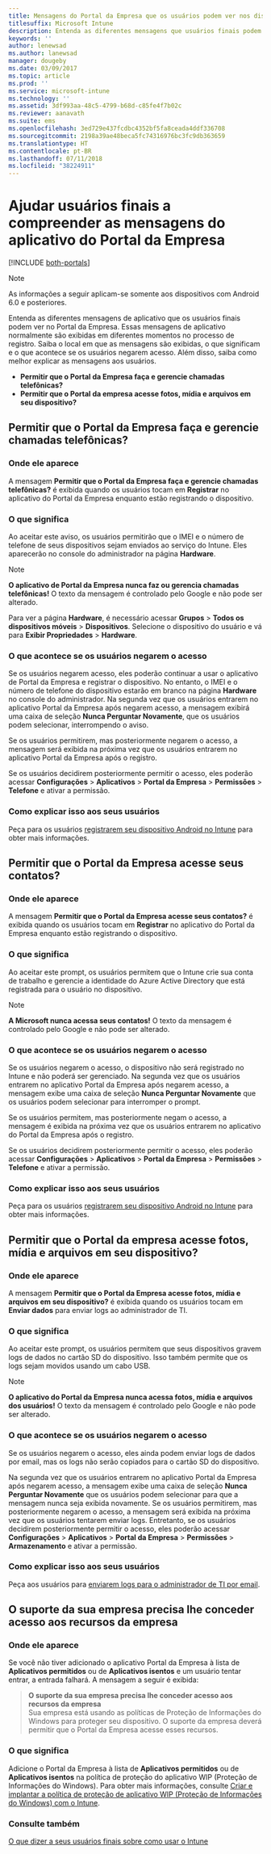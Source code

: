 ```yaml
---
title: Mensagens do Portal da Empresa que os usuários podem ver nos dispositivos
titlesuffix: Microsoft Intune
description: Entenda as diferentes mensagens que usuários finais podem ver no Portal da Empresa.
keywords: ''
author: lenewsad
ms.author: lanewsad
manager: dougeby
ms.date: 03/09/2017
ms.topic: article
ms.prod: ''
ms.service: microsoft-intune
ms.technology: ''
ms.assetid: 3df993aa-48c5-4799-b68d-c85fe4f7b02c
ms.reviewer: aanavath
ms.suite: ems
ms.openlocfilehash: 3ed729e437fcdbc4352bf5fa8ceada4ddf336708
ms.sourcegitcommit: 2198a39ae48beca5fc74316976bc3fc9db363659
ms.translationtype: HT
ms.contentlocale: pt-BR
ms.lasthandoff: 07/11/2018
ms.locfileid: "38224911"
---
```

# <a name="help-end-users-understand-company-portal-app-messages"></a>Ajudar usuários finais a compreender as mensagens do aplicativo do Portal da Empresa

[!INCLUDE [both-portals](./includes/note-for-both-portals.md)]

> [!NOTE]
> As informações a seguir aplicam-se somente aos dispositivos com Android 6.0 e posteriores.

Entenda as diferentes mensagens de aplicativo que os usuários finais podem ver no Portal da Empresa. Essas mensagens de aplicativo normalmente são exibidas em diferentes momentos no processo de registro. Saiba o local em que as mensagens são exibidas, o que significam e o que acontece se os usuários negarem acesso. Além disso, saiba como melhor explicar as mensagens aos usuários.

- __Permitir que o Portal da Empresa faça e gerencie chamadas telefônicas?__
- __Permitir que o Portal da empresa acesse fotos, mídia e arquivos em seu dispositivo?__

## <a name="allow-company-portal-to-make-and-manage-phone-calls"></a>Permitir que o Portal da Empresa faça e gerencie chamadas telefônicas?

### <a name="where-it-appears"></a>Onde ele aparece
A mensagem **Permitir que o Portal da Empresa faça e gerencie chamadas telefônicas?** é exibida quando os usuários tocam em **Registrar** no aplicativo do Portal da Empresa enquanto estão registrando o dispositivo.

### <a name="what-it-means"></a>O que significa
Ao aceitar este aviso, os usuários permitirão que o IMEI e o número de telefone de seus dispositivos sejam enviados ao serviço do Intune. Eles aparecerão no console do administrador na página __Hardware__.

> [!NOTE]
> **O aplicativo de Portal da Empresa nunca faz ou gerencia chamadas telefônicas!** O texto da mensagem é controlado pelo Google e não pode ser alterado.

Para ver a página **Hardware**, é necessário acessar **Grupos** > **Todos os dispositivos móveis** > **Dispositivos**. Selecione o dispositivo do usuário e vá para **Exibir Propriedades** > **Hardware**.

### <a name="what-happens-if-users-deny-access"></a>O que acontece se os usuários negarem o acesso
Se os usuários negarem acesso, eles poderão continuar a usar o aplicativo de Portal da Empresa e registrar o dispositivo. No entanto, o IMEI e o número de telefone do dispositivo estarão em branco na página __Hardware__ no console do administrador. Na segunda vez que os usuários entrarem no aplicativo Portal da Empresa após negarem acesso, a mensagem exibirá uma caixa de seleção **Nunca Perguntar Novamente**, que os usuários podem selecionar, interrompendo o aviso.

Se os usuários permitirem, mas posteriormente negarem o acesso, a mensagem será exibida na próxima vez que os usuários entrarem no aplicativo Portal da Empresa após o registro.

Se os usuários decidirem posteriormente permitir o acesso, eles poderão acessar **Configurações** > **Aplicativos** > **Portal da Empresa** > **Permissões** > **Telefone** e ativar a permissão.

### <a name="how-to-explain-this-to-your-users"></a>Como explicar isso aos seus usuários
Peça para os usuários [registrarem seu dispositivo Android no Intune](/intune-user-help/enroll-your-device-in-intune-android) para obter mais informações.

## <a name="allow-company-portal-to-access-your-contacts"></a>Permitir que o Portal da Empresa acesse seus contatos?

### <a name="where-it-appears"></a>Onde ele aparece
A mensagem **Permitir que o Portal da Empresa acesse seus contatos?** é exibida quando os usuários tocam em **Registrar** no aplicativo do Portal da Empresa enquanto estão registrando o dispositivo.

### <a name="what-it-means"></a>O que significa
Ao aceitar este prompt, os usuários permitem que o Intune crie sua conta de trabalho e gerencie a identidade do Azure Active Directory que está registrada para o usuário no dispositivo.

> [!NOTE]
> **A Microsoft nunca acessa seus contatos!** O texto da mensagem é controlado pelo Google e não pode ser alterado.

### <a name="what-happens-if-users-deny-access"></a>O que acontece se os usuários negarem o acesso
Se os usuários negarem o acesso, o dispositivo não será registrado no Intune e não poderá ser gerenciado. Na segunda vez que os usuários entrarem no aplicativo Portal da Empresa após negarem acesso, a mensagem exibe uma caixa de seleção **Nunca Perguntar Novamente** que os usuários podem selecionar para interromper o prompt.

Se os usuários permitem, mas posteriormente negam o acesso, a mensagem é exibida na próxima vez que os usuários entrarem no aplicativo do Portal da Empresa após o registro.

Se os usuários decidirem posteriormente permitir o acesso, eles poderão acessar **Configurações** > **Aplicativos** > **Portal da Empresa** > **Permissões** > **Telefone** e ativar a permissão.

### <a name="how-to-explain-this-to-your-users"></a>Como explicar isso aos seus usuários
Peça para os usuários [registrarem seu dispositivo Android no Intune](/intune-user-help/enroll-your-device-in-intune-android) para obter mais informações.

## <a name="allow-company-portal-to-access-photos-media-and-files-on-your-device"></a>Permitir que o Portal da empresa acesse fotos, mídia e arquivos em seu dispositivo?

### <a name="where-it-appears"></a>Onde ele aparece
A mensagem **Permitir que o Portal da Empresa acesse fotos, mídia e arquivos em seu dispositivo?** é exibida quando os usuários tocam em **Enviar dados** para enviar logs ao administrador de TI.

### <a name="what-it-means"></a>O que significa
Ao aceitar este prompt, os usuários permitem que seus dispositivos gravem logs de dados no cartão SD do dispositivo. Isso também permite que os logs sejam movidos usando um cabo USB.   

> [!NOTE]
> **O aplicativo do Portal da Empresa nunca acessa fotos, mídia e arquivos dos usuários!** O texto da mensagem é controlado pelo Google e não pode ser alterado.

### <a name="what-happens-if-users-deny-access"></a>O que acontece se os usuários negarem o acesso
Se os usuários negarem o acesso, eles ainda podem enviar logs de dados por email, mas os logs não serão copiados para o cartão SD do dispositivo.

Na segunda vez que os usuários entrarem no aplicativo Portal da Empresa após negarem acesso, a mensagem exibe uma caixa de seleção **Nunca Perguntar Novamente** que os usuários podem selecionar para que a mensagem nunca seja exibida novamente. Se os usuários permitirem, mas posteriormente negarem o acesso, a mensagem será exibida na próxima vez que os usuários tentarem enviar logs. Entretanto, se os usuários decidirem posteriormente permitir o acesso, eles poderão acessar **Configurações** > **Aplicativos** > **Portal da Empresa** > **Permissões** > **Armazenamento** e ativar a permissão.


### <a name="how-to-explain-this-to-your-users"></a>Como explicar isso aos seus usuários
Peça aos usuários para [enviarem logs para o administrador de TI por email](/intune-user-help/send-logs-to-your-it-admin-by-email-android). 

## <a name="your-company-support-needs-to-give-you-access-to-company-resources"></a>O suporte da sua empresa precisa lhe conceder acesso aos recursos da empresa

### <a name="where-it-appears"></a>Onde ele aparece
Se você não tiver adicionado o aplicativo Portal da Empresa à lista de **Aplicativos permitidos** ou de **Aplicativos isentos** e um usuário tentar entrar, a entrada falhará. A mensagem a seguir é exibida:

> **O suporte da sua empresa precisa lhe conceder acesso aos recursos da empresa**  
> Sua empresa está usando as políticas de Proteção de Informações do Windows para proteger seu dispositivo. O suporte da empresa deverá permitir que o Portal da Empresa acesse esses recursos.

### <a name="what-it-means"></a>O que significa

Adicione o Portal da Empresa à lista de **Aplicativos permitidos** ou de **Aplicativos isentos** na política de proteção do aplicativo WIP (Proteção de Informações do Windows). Para obter mais informações, consulte [Criar e implantar a política de proteção de aplicativo WIP (Proteção de Informações do Windows) com o Intune](/intune-classic/deploy-use/create-windows-information-protection-policy-with-intune).

### <a name="see-also"></a>Consulte também
[O que dizer a seus usuários finais sobre como usar o Intune](end-user-educate.md)

